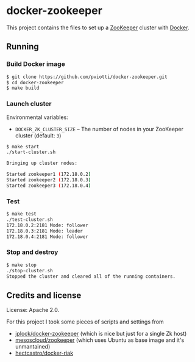 # docker-zookeeper

This project contains the files to set up a 
[ZooKeeper](https://zookeeper.apache.org/) cluster 
with [Docker](http://docker.io).


## Running

### Build Docker image

```bash
$ git clone https://github.com/pviotti/docker-zookeeper.git
$ cd docker-zookeeper
$ make build
```

### Launch cluster

Environmental variables:

- `DOCKER_ZK_CLUSTER_SIZE` – The number of nodes in your ZooKeeper cluster
  (default: `3`)
 
```bash
$ make start
./start-cluster.sh

Bringing up cluster nodes:

Started zookeeper1 (172.18.0.2)
Started zookeeper2 (172.18.0.3)
Started zookeeper3 (172.18.0.4)
```

### Test

```bash
$ make test
./test-cluster.sh
172.18.0.2:2181 Mode: follower
172.18.0.3:2181 Mode: leader
172.18.0.4:2181 Mode: follower
```

### Stop and destroy

```bash
$ make stop
./stop-cluster.sh
Stopped the cluster and cleared all of the running containers.
```

## Credits and license

License: Apache 2.0.  

For this project I took some pieces of scripts and settings from

 - [jplock/docker-zookeeper](https://github.com/jplock/docker-zookeeper) (which is nice but just for a single Zk host)
 - [mesoscloud/zookeeper](https://github.com/mesoscloud/zookeeper) (which uses Ubuntu as base image and it's unmantained)
 - [hectcastro/docker-riak](https://github.com/hectcastro/docker-riak)

